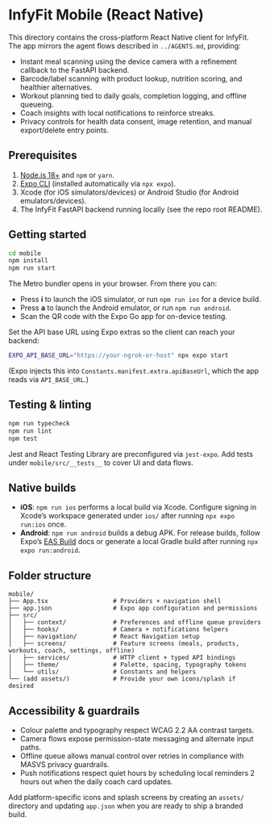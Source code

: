 # InfyFit Mobile (React Native)

This directory contains the cross-platform React Native client for InfyFit. The app mirrors the agent flows described in `../AGENTS.md`, providing:

- Instant meal scanning using the device camera with a refinement callback to the FastAPI backend.
- Barcode/label scanning with product lookup, nutrition scoring, and healthier alternatives.
- Workout planning tied to daily goals, completion logging, and offline queueing.
- Coach insights with local notifications to reinforce streaks.
- Privacy controls for health data consent, image retention, and manual export/delete entry points.

## Prerequisites

1. [Node.js 18+](https://nodejs.org/) and `npm` or `yarn`.
2. [Expo CLI](https://docs.expo.dev/more/expo-cli/) (installed automatically via `npx expo`).
3. Xcode (for iOS simulators/devices) or Android Studio (for Android emulators/devices).
4. The InfyFit FastAPI backend running locally (see the repo root README).

## Getting started

```bash
cd mobile
npm install
npm run start
```

The Metro bundler opens in your browser. From there you can:

- Press **i** to launch the iOS simulator, or run `npm run ios` for a device build.
- Press **a** to launch the Android emulator, or run `npm run android`.
- Scan the QR code with the Expo Go app for on-device testing.

Set the API base URL using Expo extras so the client can reach your backend:

```bash
EXPO_API_BASE_URL="https://your-ngrok-or-host" npx expo start
```

(Expo injects this into `Constants.manifest.extra.apiBaseUrl`, which the app reads via `API_BASE_URL`.)

## Testing & linting

```bash
npm run typecheck
npm run lint
npm test
```

Jest and React Testing Library are preconfigured via `jest-expo`. Add tests under `mobile/src/__tests__` to cover UI and data flows.

## Native builds

- **iOS**: `npm run ios` performs a local build via Xcode. Configure signing in Xcode’s workspace generated under `ios/` after running `npx expo run:ios` once.
- **Android**: `npm run android` builds a debug APK. For release builds, follow Expo’s [EAS Build](https://docs.expo.dev/build/introduction/) docs or generate a local Gradle build after running `npx expo run:android`.

## Folder structure

```
mobile/
├── App.tsx                  # Providers + navigation shell
├── app.json                 # Expo app configuration and permissions
├── src/
│   ├── context/             # Preferences and offline queue providers
│   ├── hooks/               # Camera + notifications helpers
│   ├── navigation/          # React Navigation setup
│   ├── screens/             # Feature screens (meals, products, workouts, coach, settings, offline)
│   ├── services/            # HTTP client + typed API bindings
│   ├── theme/               # Palette, spacing, typography tokens
│   └── utils/               # Constants and helpers
└── (add assets/)            # Provide your own icons/splash if desired
```

## Accessibility & guardrails

- Colour palette and typography respect WCAG 2.2 AA contrast targets.
- Camera flows expose permission-state messaging and alternate input paths.
- Offline queue allows manual control over retries in compliance with MASVS privacy guardrails.
- Push notifications respect quiet hours by scheduling local reminders 2 hours out when the daily coach card updates.

Add platform-specific icons and splash screens by creating an `assets/` directory and updating `app.json` when you are ready to ship a branded build.
